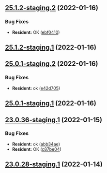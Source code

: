 ## [25.1.2-staging.2](https://github.com/vijay-bhatt-vts/version-poc/compare/v25.1.2-staging.1...v25.1.2-staging.2) (2022-01-16)


### Bug Fixes

* **Resident:** OK ([ebf0410](https://github.com/vijay-bhatt-vts/version-poc/commit/ebf0410a23c55f731c68e7d4a49341f95b67c101))

## [25.1.2-staging.1](https://github.com/vijay-bhatt-vts/version-poc/compare/v25.1.1...v25.1.2-staging.1) (2022-01-16)

## [25.0.1-staging.2](https://github.com/vijay-bhatt-vts/version-poc/compare/v25.0.1-staging.1...v25.0.1-staging.2) (2022-01-16)


### Bug Fixes

* **Resident:** ok ([e42d705](https://github.com/vijay-bhatt-vts/version-poc/commit/e42d7052f1463215881e87817506defe879c0418))

## [25.0.1-staging.1](https://github.com/vijay-bhatt-vts/version-poc/compare/v25.0.0...v25.0.1-staging.1) (2022-01-16)

## [23.0.36-staging.1](https://github.com/vijay-bhatt-vts/version-poc/compare/v23.0.35...v23.0.36-staging.1) (2022-01-15)


### Bug Fixes

* **Resident:** ok ([abb34ae](https://github.com/vijay-bhatt-vts/version-poc/commit/abb34aec6e41e1005bb69acd982446c605ddcf0e))
* **Resident:** OK ([c87be04](https://github.com/vijay-bhatt-vts/version-poc/commit/c87be048621f18b5c7af4c5d31ed669661bfa89c))

## [23.0.28-staging.1](https://github.com/vijay-bhatt-vts/version-poc/compare/v23.0.27...v23.0.28-staging.1) (2022-01-14)
